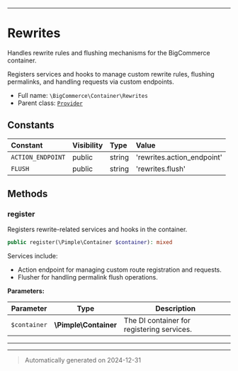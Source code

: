 ***

# Rewrites

Handles rewrite rules and flushing mechanisms for the BigCommerce container.

Registers services and hooks to manage custom rewrite rules, flushing
permalinks, and handling requests via custom endpoints.

* Full name: `\BigCommerce\Container\Rewrites`
* Parent class: [`Provider`](./classes/BigCommerce/Container/Provider.md)


## Constants

| Constant | Visibility | Type | Value |
|:---------|:-----------|:-----|:------|
|`ACTION_ENDPOINT`|public|string|&#039;rewrites.action_endpoint&#039;|
|`FLUSH`|public|string|&#039;rewrites.flush&#039;|


## Methods


### register

Registers rewrite-related services and hooks in the container.

```php
public register(\Pimple\Container $container): mixed
```

Services include:
- Action endpoint for managing custom route registration and requests.
- Flusher for handling permalink flush operations.






**Parameters:**

| Parameter | Type | Description |
|-----------|------|-------------|
| `$container` | **\Pimple\Container** | The DI container for registering services. |





***


***
> Automatically generated on 2024-12-31
